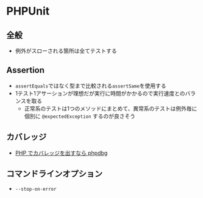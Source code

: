 # PHPUnit

## 全般
* 例外がスローされる箇所は全てテストする

## Assertion

* `assertEquals`ではなく型まで比較される`assertSame`を使用する
* 1テスト1アサーションが理想だが実行に時間がかかるので実行速度とのバランスを取る
  * 正常系のテストは1つのメソッドにまとめて、異常系のテストは例外毎に個別に `@expectedException` するのが良さそう

## カバレッジ
* [PHP でカバレッジを出すなら phpdbg](https://qiita.com/nanasess/items/f5f8483e92c76ef408ff)

## コマンドラインオプション
* `--stop-on-error`
